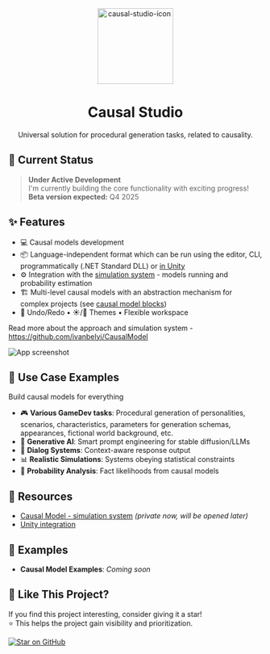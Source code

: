 <div align="center">
  <img width="150" alt="causal-studio-icon" src="https://github.com/user-attachments/assets/ee929f5f-4efb-4c4f-a260-c69701e7c971" />
  <h1>Causal Studio</h1>
  
  Universal solution for procedural generation tasks, related to causality.
</div>

## 🚧 Current Status
> **Under Active Development**  
> I'm currently building the core functionality with exciting progress!
> **Beta version expected:** Q4 2025

## ✨ Features
- 💻 Causal models development
- 📦 Language-independent format which can be run using the editor, CLI, programmatically (.NET Standard DLL) or [in Unity](https://github.com/ivanbelyj/CausalModelUnity)
- ⚙️ Integration with the [simulation system](https://github.com/ivanbelyj/CausalModel) - models running and probability estimation
- 🏗️ Multi-level causal models with an abstraction mechanism for complex projects (see [causal model blocks](https://github.com/ivanbelyj/CausalModel/?tab=readme-ov-file#blocks))
- 🔄 Undo/Redo • ☀️/🌙 Themes • Flexible workspace

Read more about the approach and simulation system - https://github.com/ivanbelyj/CausalModel

![App screenshot](https://github.com/user-attachments/assets/99532589-36df-4778-b133-0ecc9fba22e1)

## 🎯 Use Case Examples
Build causal models for everything
- 🎮 **Various GameDev tasks**: Procedural generation of personalities, scenarios, characteristics, parameters for generation schemas, appearances, fictional world background, etc.
- 🎨 **Generative AI**: Smart prompt engineering for stable diffusion/LLMs
- 💬 **Dialog Systems**: Context-aware response output
- 📊 **Realistic Simulations**: Systems obeying statistical constraints
- 🎲 **Probability Analysis**: Fact likelihoods from causal models

## 🔗 Resources
- [Causal Model - simulation system](https://github.com/ivanbelyj/CausalModel) *(private now, will be opened later)*
- [Unity integration](https://github.com/ivanbelyj/CausalModelUnity)

## 🧩 Examples
- **Causal Model Examples**: *Coming soon*

## 💖 Like This Project?
If you find this project interesting, consider giving it a star!  
⭐ This helps the project gain visibility and prioritization.

[![Star on GitHub](https://img.shields.io/github/stars/ivanbelyj/causal-studio?style=for-the-badge&logo=github)](https://github.com/ivanbelyj/causal-studio/stargazers)
